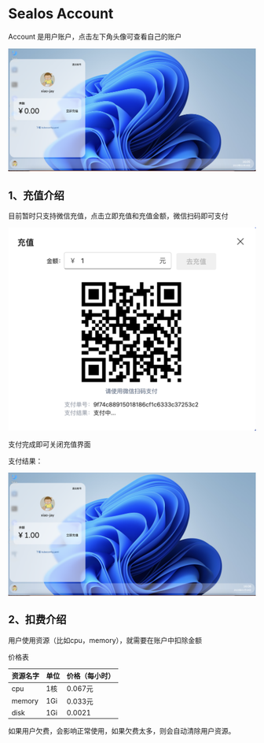 # Sealos Account

Account 是用户账户，点击左下角头像可查看自己的账户

![](image1.png)

## 1、充值介绍

目前暂时只支持微信充值，点击立即充值和充值金额，微信扫码即可支付

![](image2.png)

支付完成即可关闭充值界面

支付结果：

![](image3.png)

## 2、扣费介绍

用户使用资源（比如cpu，memory），就需要在账户中扣除金额

价格表

| 资源名字 | 单位 | 价格（每小时） |
| -------- | ---- | -------------- |
| cpu      | 1核  | 0.067元        |
| memory   | 1Gi  | 0.033元        |
| disk     | 1Gi  | 0.0021         |

如果用户欠费，会影响正常使用，如果欠费太多，则会自动清除用户资源。